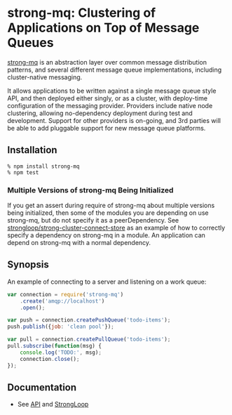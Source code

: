 # strong-mq: Clustering of Applications on Top of Message Queues

[strong-mq](https://github.com/strongloop/sl-mq) is an abstraction layer
over common message distribution patterns, and several different message queue
implementations, including cluster-native messaging.

It allows applications to be written against a single message queue style API,
and then deployed either singly, or as a cluster, with deploy-time configuration
of the messaging provider.  Providers include native node clustering, allowing
no-dependency deployment during test and development. Support for other
providers is on-going, and 3rd parties will be able to add pluggable support for
new message queue platforms.

## Installation

    % npm install strong-mq
    % npm test

### Multiple Versions of strong-mq Being Initialized

If you get an assert during require of strong-mq about multiple versions being
initialized, then some of the modules you are depending on use strong-mq, but do
not specify it as a peerDependency. See
[strongloop/strong-cluster-connect-store](https://github.com/strongloop/strong-cluster-connect-store/commit/dd00ed6978a676725c863e4ce0473bc8d2997d2f)
as an example of how to correctly specify a dependency on strong-mq in a module.
An application can depend on strong-mq with a normal dependency.

## Synopsis

An example of connecting to a server and listening on a work queue:

```javascript
var connection = require('strong-mq')
    .create('amqp://localhost')
    .open();

var push = connection.createPushQueue('todo-items');
push.publish({job: 'clean pool'});

var pull = connection.createPullQueue('todo-items');
pull.subscribe(function(msg) {
    console.log('TODO:', msg);
    connection.close();
});
```

## Documentation

- See [API](api.md) and [StrongLoop](http://docs.strongloop.com/display/NODE/Strong+MQ)
